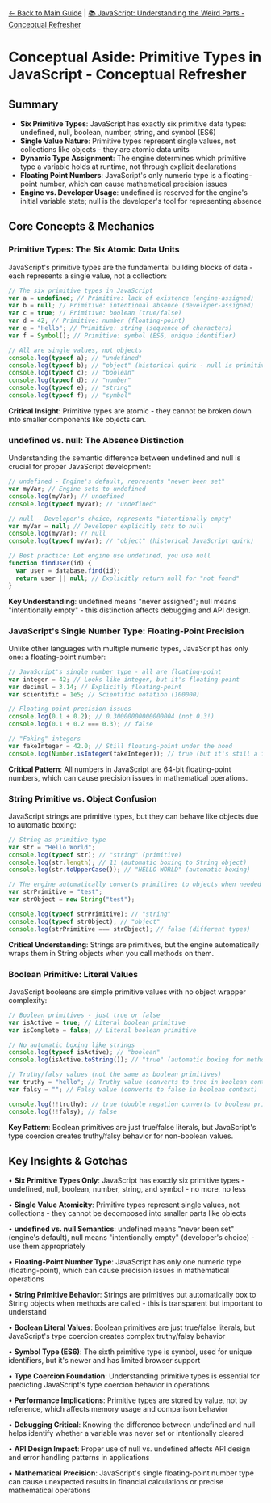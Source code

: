 [← Back to Main Guide](../README.md) | [📚 JavaScript: Understanding the Weird Parts - Conceptual Refresher](../README.md)

# Conceptual Aside: Primitive Types in JavaScript - Conceptual Refresher

## Summary

- **Six Primitive Types**: JavaScript has exactly six primitive data types: undefined, null, boolean, number, string, and symbol (ES6)
- **Single Value Nature**: Primitive types represent single values, not collections like objects - they are atomic data units
- **Dynamic Type Assignment**: The engine determines which primitive type a variable holds at runtime, not through explicit declarations
- **Floating Point Numbers**: JavaScript's only numeric type is a floating-point number, which can cause mathematical precision issues
- **Engine vs. Developer Usage**: undefined is reserved for the engine's initial variable state; null is the developer's tool for representing absence

## Core Concepts & Mechanics

### Primitive Types: The Six Atomic Data Units

JavaScript's primitive types are the fundamental building blocks of data - each represents a single value, not a collection:

```javascript
// The six primitive types in JavaScript
var a = undefined; // Primitive: lack of existence (engine-assigned)
var b = null; // Primitive: intentional absence (developer-assigned)
var c = true; // Primitive: boolean (true/false)
var d = 42; // Primitive: number (floating-point)
var e = "Hello"; // Primitive: string (sequence of characters)
var f = Symbol(); // Primitive: symbol (ES6, unique identifier)

// All are single values, not objects
console.log(typeof a); // "undefined"
console.log(typeof b); // "object" (historical quirk - null is primitive)
console.log(typeof c); // "boolean"
console.log(typeof d); // "number"
console.log(typeof e); // "string"
console.log(typeof f); // "symbol"
```

**Critical Insight**: Primitive types are atomic - they cannot be broken down into smaller components like objects can.

### undefined vs. null: The Absence Distinction

Understanding the semantic difference between undefined and null is crucial for proper JavaScript development:

```javascript
// undefined - Engine's default, represents "never been set"
var myVar; // Engine sets to undefined
console.log(myVar); // undefined
console.log(typeof myVar); // "undefined"

// null - Developer's choice, represents "intentionally empty"
var myVar = null; // Developer explicitly sets to null
console.log(myVar); // null
console.log(typeof myVar); // "object" (historical JavaScript quirk)

// Best practice: Let engine use undefined, you use null
function findUser(id) {
  var user = database.find(id);
  return user || null; // Explicitly return null for "not found"
}
```

**Key Understanding**: undefined means "never assigned"; null means "intentionally empty" - this distinction affects debugging and API design.

### JavaScript's Single Number Type: Floating-Point Precision

Unlike other languages with multiple numeric types, JavaScript has only one: a floating-point number:

```javascript
// JavaScript's single number type - all are floating-point
var integer = 42; // Looks like integer, but it's floating-point
var decimal = 3.14; // Explicitly floating-point
var scientific = 1e5; // Scientific notation (100000)

// Floating-point precision issues
console.log(0.1 + 0.2); // 0.30000000000000004 (not 0.3!)
console.log(0.1 + 0.2 === 0.3); // false

// "Faking" integers
var fakeInteger = 42.0; // Still floating-point under the hood
console.log(Number.isInteger(fakeInteger)); // true (but it's still a float)
```

**Critical Pattern**: All numbers in JavaScript are 64-bit floating-point numbers, which can cause precision issues in mathematical operations.

### String Primitive vs. Object Confusion

JavaScript strings are primitive types, but they can behave like objects due to automatic boxing:

```javascript
// String as primitive type
var str = "Hello World";
console.log(typeof str); // "string" (primitive)
console.log(str.length); // 11 (automatic boxing to String object)
console.log(str.toUpperCase()); // "HELLO WORLD" (automatic boxing)

// The engine automatically converts primitives to objects when needed
var strPrimitive = "test";
var strObject = new String("test");

console.log(typeof strPrimitive); // "string"
console.log(typeof strObject); // "object"
console.log(strPrimitive === strObject); // false (different types)
```

**Critical Understanding**: Strings are primitives, but the engine automatically wraps them in String objects when you call methods on them.

### Boolean Primitive: Literal Values

JavaScript booleans are simple primitive values with no object wrapper complexity:

```javascript
// Boolean primitives - just true or false
var isActive = true; // Literal boolean primitive
var isComplete = false; // Literal boolean primitive

// No automatic boxing like strings
console.log(typeof isActive); // "boolean"
console.log(isActive.toString()); // "true" (automatic boxing for method calls)

// Truthy/falsy values (not the same as boolean primitives)
var truthy = "hello"; // Truthy value (converts to true in boolean context)
var falsy = ""; // Falsy value (converts to false in boolean context)

console.log(!!truthy); // true (double negation converts to boolean primitive)
console.log(!!falsy); // false
```

**Key Pattern**: Boolean primitives are just true/false literals, but JavaScript's type coercion creates truthy/falsy behavior for non-boolean values.

## Key Insights & Gotchas

• **Six Primitive Types Only**: JavaScript has exactly six primitive types - undefined, null, boolean, number, string, and symbol - no more, no less

• **Single Value Atomicity**: Primitive types represent single values, not collections - they cannot be decomposed into smaller parts like objects

• **undefined vs. null Semantics**: undefined means "never been set" (engine's default), null means "intentionally empty" (developer's choice) - use them appropriately

• **Floating-Point Number Type**: JavaScript has only one numeric type (floating-point), which can cause precision issues in mathematical operations

• **String Primitive Behavior**: Strings are primitives but automatically box to String objects when methods are called - this is transparent but important to understand

• **Boolean Literal Values**: Boolean primitives are just true/false literals, but JavaScript's type coercion creates complex truthy/falsy behavior

• **Symbol Type (ES6)**: The sixth primitive type is symbol, used for unique identifiers, but it's newer and has limited browser support

• **Type Coercion Foundation**: Understanding primitive types is essential for predicting JavaScript's type coercion behavior in operations

• **Performance Implications**: Primitive types are stored by value, not by reference, which affects memory usage and comparison behavior

• **Debugging Critical**: Knowing the difference between undefined and null helps identify whether a variable was never set or intentionally cleared

• **API Design Impact**: Proper use of null vs. undefined affects API design and error handling patterns in applications

• **Mathematical Precision**: JavaScript's single floating-point number type can cause unexpected results in financial calculations or precise mathematical operations
